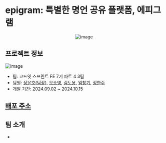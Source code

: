 # epigram: 특별한 명언 공유 플랫폼, 에피그램

<div align='center'>
  
![image](https://github.com/user-attachments/assets/095d5b38-60ae-4419-b2c2-263d1f7d44e3)
  
</div>

## 프로젝트 정보
![image](https://github.com/user-attachments/assets/4bbd64f1-5df7-4a63-b44f-a1d1f2f1c1e7)

- 팀: 코드잇 스프린트 FE 7기 파트 4 3팀
- 팀원: [정윤호(팀장)](https://github.com/KingNono1030), [오소영](https://github.com/Ocean423), [김도용](https://github.com/dyk0224), [임창기](https://github.com/ChanxxiWrld), [정한주](https://github.com/HanjuJung)
- 개발 기간: 2024.09.02 ~ 2024.10.15

## [배포 주소](https://team3-epigram.netlify.app/)

## 팀 소개

- 
